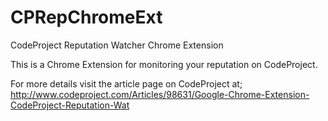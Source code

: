 CPRepChromeExt
==============

CodeProject Reputation Watcher Chrome Extension

This is a Chrome Extension for monitoring your reputation on CodeProject. 

For more details visit the article page on CodeProject at;
http://www.codeproject.com/Articles/98631/Google-Chrome-Extension-CodeProject-Reputation-Wat
